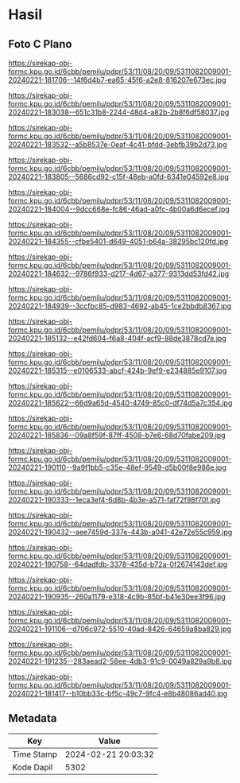 # Hasil

## Foto C Plano

https://sirekap-obj-formc.kpu.go.id/6cbb/pemilu/pdpr/53/11/08/20/09/5311082009001-20240221-181706--14f6d4b7-ea65-45f6-a2e8-816207e673ec.jpg

https://sirekap-obj-formc.kpu.go.id/6cbb/pemilu/pdpr/53/11/08/20/09/5311082009001-20240221-183038--651c31b8-2244-48d4-a82b-2b8f6df58037.jpg

https://sirekap-obj-formc.kpu.go.id/6cbb/pemilu/pdpr/53/11/08/20/09/5311082009001-20240221-183532--a5b8537e-0eaf-4c41-bfdd-3ebfb39b2d73.jpg

https://sirekap-obj-formc.kpu.go.id/6cbb/pemilu/pdpr/53/11/08/20/09/5311082009001-20240221-183805--5686cd92-c15f-48eb-a0fd-6341e04592e8.jpg

https://sirekap-obj-formc.kpu.go.id/6cbb/pemilu/pdpr/53/11/08/20/09/5311082009001-20240221-184004--9dcc668e-fc86-46ad-a0fc-4b00a6d6ecef.jpg

https://sirekap-obj-formc.kpu.go.id/6cbb/pemilu/pdpr/53/11/08/20/09/5311082009001-20240221-184355--cfbe5401-d649-4051-b64a-38295bc120fd.jpg

https://sirekap-obj-formc.kpu.go.id/6cbb/pemilu/pdpr/53/11/08/20/09/5311082009001-20240221-184632--9786f933-d217-4d67-a377-9313dd53fd42.jpg

https://sirekap-obj-formc.kpu.go.id/6cbb/pemilu/pdpr/53/11/08/20/09/5311082009001-20240221-184939--3ccfbc85-d983-4692-ab45-1ce2bbdb8367.jpg

https://sirekap-obj-formc.kpu.go.id/6cbb/pemilu/pdpr/53/11/08/20/09/5311082009001-20240221-185132--e42fd604-f6a8-404f-acf9-88de3878cd7e.jpg

https://sirekap-obj-formc.kpu.go.id/6cbb/pemilu/pdpr/53/11/08/20/09/5311082009001-20240221-185315--e0106533-abcf-424b-9ef9-e234885e9107.jpg

https://sirekap-obj-formc.kpu.go.id/6cbb/pemilu/pdpr/53/11/08/20/09/5311082009001-20240221-185622--66d9a65d-4540-4749-85c0-df74d5a7c354.jpg

https://sirekap-obj-formc.kpu.go.id/6cbb/pemilu/pdpr/53/11/08/20/09/5311082009001-20240221-185836--09a8f59f-87ff-4508-b7e6-68d70fabe209.jpg

https://sirekap-obj-formc.kpu.go.id/6cbb/pemilu/pdpr/53/11/08/20/09/5311082009001-20240221-190110--9a9f1bb5-c35e-48ef-9549-d5b00f8e986e.jpg

https://sirekap-obj-formc.kpu.go.id/6cbb/pemilu/pdpr/53/11/08/20/09/5311082009001-20240221-190333--1eca3ef4-6d8b-4b3e-a571-faf72f98f70f.jpg

https://sirekap-obj-formc.kpu.go.id/6cbb/pemilu/pdpr/53/11/08/20/09/5311082009001-20240221-190432--aee7459d-337e-443b-a041-42e72e55c959.jpg

https://sirekap-obj-formc.kpu.go.id/6cbb/pemilu/pdpr/53/11/08/20/09/5311082009001-20240221-190758--64dadfdb-3378-435d-b72a-0f2674143def.jpg

https://sirekap-obj-formc.kpu.go.id/6cbb/pemilu/pdpr/53/11/08/20/09/5311082009001-20240221-190935--260a1179-e318-4c9b-85bf-b41e30ee3f96.jpg

https://sirekap-obj-formc.kpu.go.id/6cbb/pemilu/pdpr/53/11/08/20/09/5311082009001-20240221-191106--d706c972-5510-40ad-8426-64659a8ba829.jpg

https://sirekap-obj-formc.kpu.go.id/6cbb/pemilu/pdpr/53/11/08/20/09/5311082009001-20240221-191235--283aead2-58ee-4db3-91c9-0049a829a9b8.jpg

https://sirekap-obj-formc.kpu.go.id/6cbb/pemilu/pdpr/53/11/08/20/09/5311082009001-20240221-181417--b10bb33c-bf5c-49c7-9fc4-e8b48086ad40.jpg


## Metadata

| Key        | Value               |
| ---------- | ------------------- |
| Time Stamp | 2024-02-21 20:03:32 |
| Kode Dapil | 5302                |



